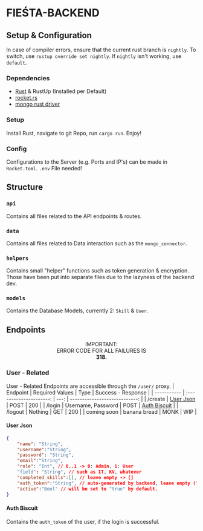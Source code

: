 # FIEŚTA-BACKEND
## Setup & Configuration
In case of compiler errors, ensure that the current rust branch is `nightly`.
To switch, use `rustup override set nightly`. If `nightly` isn't working, use `default`.
### Dependencies
- [Rust](https://www.rust-lang.org/) & RustUp (Installed per Default)
- [rocket.rs](https://rocket.rs/)
- [mongo rust driver](https://www.mongodb.com/docs/drivers/rust/)
### Setup
Install Rust, navigate to git Repo, run `cargo run`. Enjoy!
### Config
Configurations to the Server (e.g. Ports and IP's) can be made in `Rocket.toml`. `.env` File needed!

## Structure
### `api`
Contains all files related to the API endpoints & routes.

### `data`
Contains all files related to Data interaction such as the `mongo_connector`.

### `helpers`
Contains small "helper" functions such as token generation & encryption. Those have been put into separate files due to the lazyness of the backend dev.

### `models`
Contains the Database Models, currently 2: `Skill` & `User`.


## Endpoints
<p align="center">IMPORTANT: <br/> ERROR CODE FOR ALL FAILURES IS <br/> <b>318.</b></p>

### User - Related
User - Related Endpoints are accessible through the `/user/` proxy.
| Endpoint    |     Required Values     | Type |            Success - Response |
| ----------- | :---------------------: | ---: | ----------------------------: |
| /create     | [User Json](#user-json) | POST |                           200 |
| /login      |   Username, Password    | POST | [Auth Biscuit](#auth-biscuit) |
| /logout     |         Nothing         |  GET |                           200 |
| coming soon |      banana bread       | MONK |                           WIP |

#### User Json
```json
{
    "name": "String",
    "username":"String",
    "password": "String",
    "email":"String",
    "role": "Int", // 0..1 -> 0: Admin, 1: User
    "field": "String", // such as IT, KV, whatever
    "completed_skills":[], // leave empty -> []
    "auth_token":"String", // auto-generated by backend, leave empty (" ")
    "active":"Bool" // will be set to "true" by default.
}
```

#### Auth Biscuit
Contains the `auth_token` of the user, if the login is successful.
